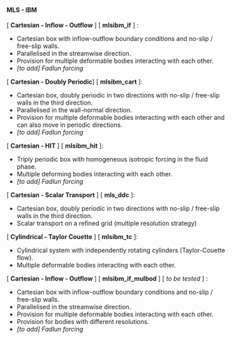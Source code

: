 #### MLS - IBM 

[ **Cartesian - Inflow - Outflow** ] [ **mlsibm_if** ] :

- Cartesian box with inflow-outflow boundary conditions and no-slip / free-slip walls. 
- Parallelised in the streamwise direction.
- Provision for multiple deformable bodies interacting with each other.
- *[to add] Fadlun forcing*

[ **Cartesian - Doubly Periodic**] [ **mlsibm_cart** ]: 

- Cartesian box, doubly periodic in two directions with no-slip / free-slip walls in the third direction. 
- Parallelised in the wall-normal direction.
- Provision for multiple deformable bodies interacting with each other and can also move in periodic directions.
- *[to add] Fadlun forcing*

[ **Cartesian - HIT** ] [ **mlsibm_hit** ]:

- Triply periodic box with homogeneous isotropic forcing in the fluid phase. 
- Multiple deforming bodies interacting with each other. 
- *[to add] Fadlun forcing*

[ **Cartesian - Scalar Transport** ] [ **mls_ddc** ]:

- Cartesian box, doubly periodic in two directions with no-slip / free-slip walls in the third direction.
- Scalar transport on a refined grid (multiple resolution strategy)

[ **Cylindrical - Taylor Couette** ] [ **mlsibm_tc** ]: 

- Cylindrical system with independently rotating cylinders (Taylor-Couette flow).
- Multiple deformable bodies interacting with each other. 

[ **Cartesian - Inflow - Outflow** ] [ **mlsibm_if_mulbod** ] [ *to be tested* ] :

- Cartesian box with inflow-outflow boundary conditions and no-slip / free-slip walls. 
- Parallelised in the streamwise direction.
- Provision for multiple deformable bodies interacting with each other.
- Provision for bodies with different resolutions. 
- *[to add] Fadlun forcing*


